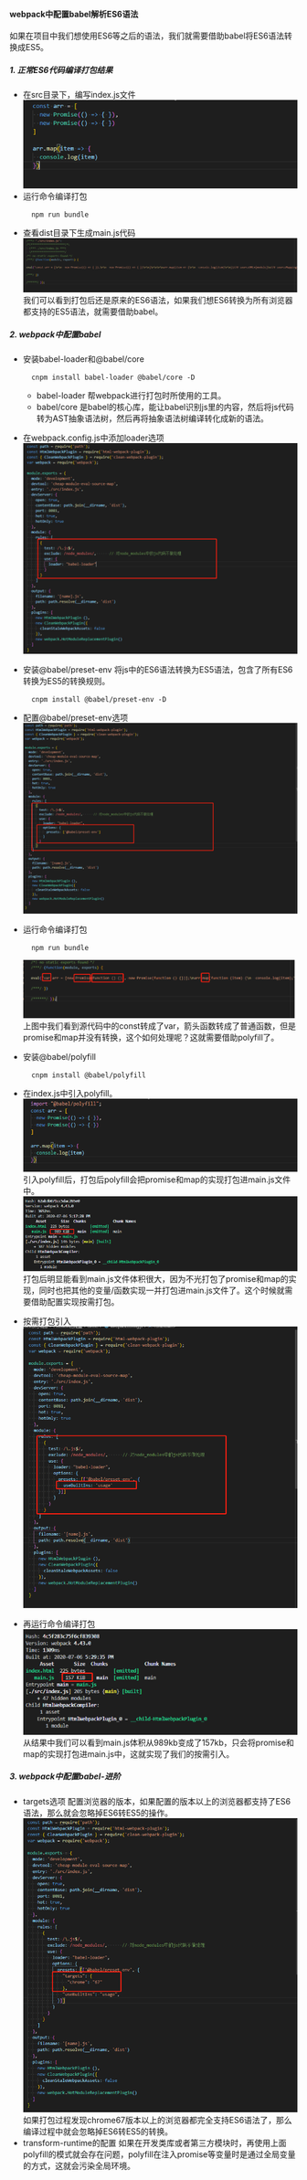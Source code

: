 #### webpack中配置babel解析ES6语法
如果在项目中我们想使用ES6等之后的语法，我们就需要借助babel将ES6语法转换成ES5。
##### 1. 正常ES6代码编译打包结果
- 在src目录下，编写index.js文件
  ![ES6代码](./imgs/1.babel-normal.png)
- 运行命令编译打包
  ```
    npm run bundle
  ```
- 查看dist目录下生成main.js代码
  ![ES6代码](./imgs/2.normal-result.png)
  我们可以看到打包后还是原来的ES6语法，如果我们想ES6转换为所有浏览器都支持的ES5语法，就需要借助babel。

##### 2. webpack中配置babel
- 安装babel-loader和@babel/core
  ```
    cnpm install babel-loader @babel/core -D
  ```
  - babel-loader
    帮webpack进行打包时所使用的工具。
  - babel/core
    是babel的核心库，能让babel识别js里的内容，然后将js代码转为AST抽象语法树，然后再将抽象语法树编译转化成新的语法。
- 在webpack.config.js中添加loader选项
  ![babel基础配置](./imgs/3.babel-config.png)
- 安装@babel/preset-env
  将js中的ES6语法转换为ES5语法，包含了所有ES6转换为ES5的转换规则。
  ```
    cnpm install @babel/preset-env -D
  ```
- 配置@babel/preset-env选项
  ![babel配置选项](./imgs/4.babel-option.png)
- 运行命令编译打包
  ```
    npm run bundle
  ```
  ![babel选项编译结果](./imgs/5.option-result.png)
  上图中我们看到源代码中的const转成了var，箭头函数转成了普通函数，但是promise和map并没有转换，这个如何处理呢？这就需要借助polyfill了。

- 安装@babel/polyfill
  ```
    cnpm install @babel/polyfill
  ```
- 在index.js中引入polyfill。
  ![index引入poly](./imgs/6.index-polyfill.png)
  引入polyfill后，打包后polyfill会把promise和map的实现打包进main.js文件中。
  ![poly体积过大](./imgs/7.polyfill-result.png)
  打包后明显能看到main.js文件体积很大，因为不光打包了promise和map的实现，同时也把其他的变量/函数实现一并打包进main.js文件了。这个时候就需要借助配置实现按需打包。
- 按需打包引入
  ![polyfill按需打包](./imgs/8.polyfill-need.png)
- 再运行命令编译打包
  ![polyfill按需打包结果](./imgs/9.need-result.png)
  从结果中我们可以看到main.js体积从989kb变成了157kb，只会将promise和map的实现打包进main.js中，这就实现了我们的按需引入。
  
##### 3. webpack中配置babel-进阶
- targets选项
  配置浏览器的版本，如果配置的版本以上的浏览器都支持了ES6语法，那么就会忽略掉ES6转ES5的操作。
  ![polyfill按需打包结果](./imgs/10.browser.png)
  如果打包过程发现chrome67版本以上的浏览器都完全支持ES6语法了，那么编译过程中就会忽略掉ES6转ES5的转换。
- transform-runtime的配置
  如果在开发类库或者第三方模块时，再使用上面polyfill的模式就会存在问题，polyfill在注入promise等变量时是通过全局变量的方式，这就会污染全局环境。
